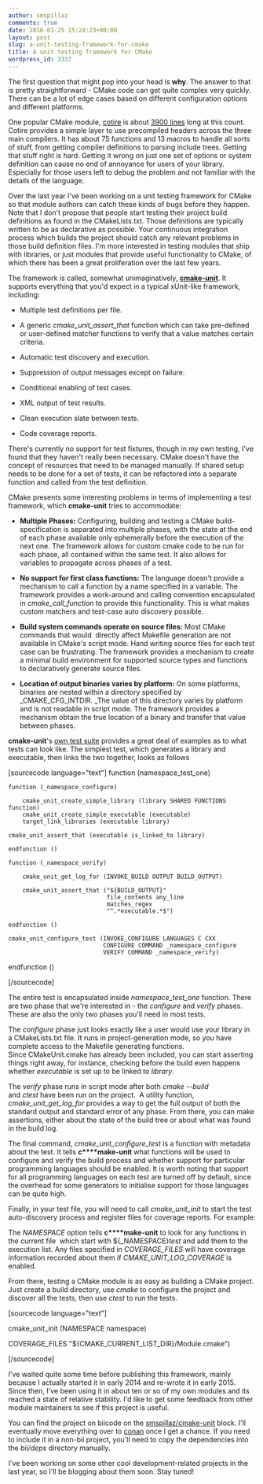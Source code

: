 ```yaml
---
author: smspillaz
comments: true
date: 2016-01-25 15:24:23+00:00
layout: post
slug: a-unit-testing-framework-for-cmake
title: A unit testing framework for CMake
wordpress_id: 3337
---
```


The first question that might pop into your head is **why**. The answer to that is pretty straightforward - CMake code can get quite complex very quickly. There can be a lot of edge cases based on different configuration options and different platforms.

One popular CMake module, [cotire](https://github.com/sakra/cotire) is about [3900 lines](https://github.com/sakra/cotire/blob/master/CMake/cotire.cmake) long at this count. Cotire provides a simple layer to use precompiled headers across the three main compilers. It has about 75 functions and 13 macros to handle all sorts of stuff, from getting compiler definitions to parsing include trees. Getting that stuff right is hard. Getting it wrong on just one set of options or system definition can cause no end of annoyance for users of your library. Especially for those users left to debug the problem and not familiar with the details of the language.

Over the last year I've been working on a unit testing framework for CMake so that module authors can catch these kinds of bugs before they happen. Note that I don't propose that people start testing their project build definitions as found in the CMakeLists.txt. Those definitions are typically written to be as declarative as possible. Your continuous integration process which builds the project should catch any relevant problems in those build definition files. I'm more interested in testing modules that ship with libraries, or just modules that provide useful functionality to CMake, of which there has been a great proliferation over the last few years.

The framework is called, somewhat unimaginatively, [**cmake-unit**](http://github.com/polysquare/cmake-unit). It supports everything that you'd expect in a typical xUnit-like framework, including:




    
  * Multiple test definitions per file.

    
  * A generic _cmake_unit_assert_that_ function which can take pre-defined or user-defined matcher functions to verify that a value matches certain criteria.

    
  * Automatic test discovery and execution.

    
  * Suppression of output messages except on failure.

    
  * Conditional enabling of test cases.

    
  * XML output of test results.

    
  * Clean execution slate between tests.

    
  * Code coverage reports.



There's currently no support for test fixtures, though in my own testing, I've found that they haven't really been necessary. CMake doesn't have the concept of resources that need to be managed manually. If shared setup needs to be done for a set of tests, it can be refactored into a separate function and called from the test definition.

CMake presents some interesting problems in terms of implementing a test framework, which **cmake-unit** tries to accommodate:




    
  * **Multiple Phases:** Configuring, building and testing a CMake build-specification is separated into multiple phases, with the state at the end of each phase available only ephemerally before the execution of the next one. The framework allows for custom cmake code to be run for each phase, all contained within the same test. It also allows for variables to propagate across phases of a test.

    
  * **No support for first class functions:** The language doesn't provide a mechanism to call a function by a name specified in a variable. The framework provides a work-around and calling convention encapsulated in _cmake_call_function_ to provide this functionality. This is what makes custom matchers and test-case auto discovery possible.

    
  * **Build system commands operate on source files:** Most CMake commands that would  directly affect Makefile generation are not available in CMake's script mode. Hand writing source files for each test case can be frustrating. The framework provides a mechanism to create a minimal build environment for supported source types and functions to declaratively generate source files.

    
  * **Location of output binaries varies by platform:** On some platforms, binaries are nested within a directory specified by _CMAKE_CFG_INTDIR. _The value of this directory varies by platform and is not readable in script mode. The framework provides a mechanism obtain the true location of a binary and transfer that value between phases.



**cmake-unit**'s [own test suite](https://github.com/polysquare/cmake-unit/blob/master/CMakeLists.txt) provides a great deal of examples as to what tests can look like. The simplest test, which generates a library and executable, then links the two together, looks as follows

[sourcecode language="text"]
function (namespace_test_one)

    function (_namespace_configure)

        cmake_unit_create_simple_library (library SHARED FUNCTIONS function)
        cmake_unit_create_simple_executable (executable)
        target_link_libraries (executable library)

    cmake_unit_assert_that (executable is_linked_to library)

    endfunction ()

    function (_namespace_verify)

        cmake_unit_get_log_for (INVOKE_BUILD OUTPUT BUILD_OUTPUT)

        cmake_unit_assert_that ("${BUILD_OUTPUT}"
                                file_contents any_line
                                matches_regex
                                "^.*executable.*$")

    endfunction ()

    cmake_unit_configure_test (INVOKE_CONFIGURE LANGUAGES C CXX
                               CONFIGURE COMMAND _namespace_configure
                               VERIFY COMMAND _namespace_verify)

endfunction ()

[/sourcecode]

The entire test is encapsulated inside _namespace_test_one_ function. There are two phase that we're interested in - the _configure_ and _verify_ phases. These are also the only two phases you'll need in most tests.

The _configure_ phase just looks exactly like a user would use your library in a CMakeLists.txt file. It runs in project-generation mode, so you have complete access to the Makefile generating functions. Since CMakeUnit.cmake has already been included, you can start asserting things right away, for instance, checking before the build even happens whether _executable_ is set up to be linked to _library_.

The _verify_ phase runs in script mode after both _cmake --build_ and _ctest_ have been run on the project.  A utility function, _cmake_unit_get_log_for_ provides a way to get the full output of both the standard output and standard error of any phase. From there, you can make assertions, either about the state of the build tree or about what was found in the build log.

The final command, _cmake_unit_configure_test_ is a function with metadata about the test. It tells **c****make-unit** what functions will be used to configure and verify the build process and whether support for particular programming languages should be enabled. It is worth noting that support for all programming languages on each test are turned off by default, since the overhead for some generators to initialise support for those languages can be quite high.

Finally, in your test file, you will need to call _cmake_unit_init_ to start the test auto-discovery process and register files for coverage reports. For example:

The _NAMESPACE_ option tells **c****make-unit** to look for any functions in the current file  which start with ${_NAMESPACE}_test_ and add them to the execution list. Any files specified in _COVERAGE_FILES_ will have coverage information recorded about them if _CMAKE_UNIT_LOG_COVERAGE_ is enabled.

From there, testing a CMake module is as easy as building a CMake project. Just create a build directory, use _cmake_ to configure the project and discover all the tests, then use _ctest_ to run the tests.

[sourcecode language="text"]

cmake_unit_init (NAMESPACE namespace)

COVERAGE_FILES "${CMAKE_CURRENT_LIST_DIR}/Module.cmake")

[/sourcecode]

I've waited quite some time before publishing this framework, mainly because I actually started it in early 2014 and re-wrote it in early 2015. Since then, I've been using it in about ten or so of my own modules and its reached a state of relative stability. I'd like to get some feedback from other module maintainers to see if this project is useful.

You can find the project on biicode on the [smspillaz/cmake-unit](https://www.biicode.com/smspillaz/cmake-unit) block. I'll eventually move everything over to [conan](http://conan.io) once I get a chance. If you need to include it in a non-bii project, you'll need to copy the dependencies into the _bii/deps_ directory manually.

I've been working on some other cool development-related projects in the last year, so I'll be blogging about them soon. Stay tuned!
